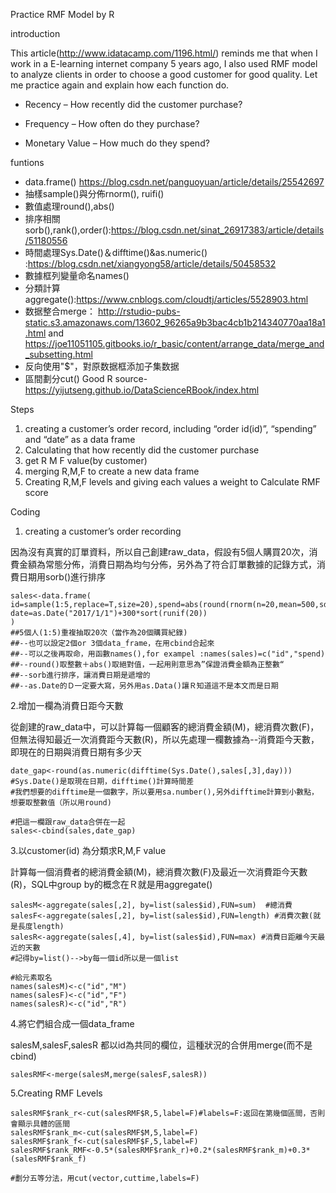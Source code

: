 Practice RMF Model by R

introduction

This article(http://www.idatacamp.com/1196.html/) reminds me that when I  work in a E-learning internet company 5 years ago,  I also used RMF model to analyze clients in order to choose a good customer for good quality. Let me practice again and explain how each function do.

- Recency – How recently did the customer purchase?

- Frequency – How often do they purchase?

- Monetary Value – How much do they spend?
  

funtions

- data.frame() https://blog.csdn.net/panguoyuan/article/details/25542697
- 抽樣sample()與分佈rnorm(), ruifi()
- 數值處理round(),abs()
- 排序相關sorb(),rank(),order():https://blog.csdn.net/sinat_26917383/article/details/51180556
- 時間處理Sys.Date()＆difftime()&as.numeric() :https://blog.csdn.net/xiangyong58/article/details/50458532
- 數據框列變量命名names()
- 分類計算aggregate():https://www.cnblogs.com/cloudtj/articles/5528903.html
- 数据整合merge： http://rstudio-pubs-static.s3.amazonaws.com/13602_96265a9b3bac4cb1b214340770aa18a1.html  and https://joe11051105.gitbooks.io/r_basic/content/arrange_data/merge_and_subsetting.html
- 反向使用"$"，對原数据框添加子集数据
- 區間劃分cut()
  Good R source-https://yijutseng.github.io/DataScienceRBook/index.html
  

Steps

1. creating a customer’s order record, including “order id(id)”, “spending” and “date” as a data frame
2. Calculating that how recently did the customer purchase
3. get R M F value(by customer)
4. merging R,M,F to create a new data frame 
5. Creating R,M,F levels and giving each values a weight to Calculate RMF score
   

Coding

1. creating a customer’s order recording

因為沒有真實的訂單資料，所以自己創建raw_data，假設有5個人購買20次，消費金額為常態分佈，消費日期為均勻分佈，另外為了符合訂單數據的記錄方式，消費日期用sorb()進行排序

    sales<-data.frame(
    id=sample(1:5,replace=T,size=20),spend=abs(round(rnorm(n=20,mean=500,sd=300))),
    date=as.Date("2017/1/1")+300*sort(runif(20))
    )
    ##5個人(1:5)重複抽取20次（當作為20個購買紀錄)
    ##--也可以設定2個or 3個data_frame，在用cbind合起來
    ##--可以之後再取命，用函數names(),for exampel :names(sales)=c("id","spend)
    ##--round()取整數＋abs()取絕對值，一起用則意思為”保證消費金額為正整數“
    ##--sorb進行排序，讓消費日期是遞增的
    ##--as.Date的Ｄ一定要大寫，另外用as.Data()讓Ｒ知道這不是本文而是日期



2.增加一欄為消費日距今天數

從創建的raw_data中，可以計算每一個顧客的總消費金額(M)，總消費次數(F)，但無法得知最近一次消費距今天數(R)，所以先處理一欄數據為--消費距今天數，即現在的日期與消費日期有多少天

    date_gap<-round(as.numeric(difftime(Sys.Date(),sales[,3],day))) 
    #Sys.Date()是取現在日期，difftime()計算時間差
    #我們想要的difftime是一個數字，所以要用sa.number(),另外difftime計算到小數點，想要取整數值（所以用round)
    
    #把這一欄跟raw_data合併在一起 
    sales<-cbind(sales,date_gap)



3.以customer(id) 為分類求R,M,F value

計算每一個消費者的總消費金額(M)，總消費次數(F)及最近一次消費距今天數(R)，SQL中group by的概念在Ｒ就是用aggregate()

    salesM<-aggregate(sales[,2], by=list(sales$id),FUN=sum)  #總消費
    salesF<-aggregate(sales[,2], by=list(sales$id),FUN=length) #消費次數(就是長度length)
    salesR<-aggregate(sales[,4], by=list(sales$id),FUN=max) #消費日距離今天最近的天數
    #記得by=list()-->by每一個id所以是一個list
    
    #給元素取名
    names(salesM)<-c("id","M")
    names(salesF)<-c("id","F")
    names(salesR)<-c("id","R")



4.將它們組合成一個data_frame

salesM,salesF,salesR 都以id為共同的欄位，這種狀況的合併用merge(而不是cbind)

    salesRMF<-merge(salesM,merge(salesF,salesR)) 



5.Creating RMF Levels

    salesRMF$rank_r<-cut(salesRMF$R,5,label=F)#labels=F:返回在第幾個區間，否則會顯示具體的區間
    salesRMF$rank_m<-cut(salesRMF$M,5,label=F)
    salesRMF$rank_f<-cut(salesRMF$F,5,label=F)
    salesRMF$rank_RMF<-0.5*(salesRMF$rank_r)+0.2*(salesRMF$rank_m)+0.3*(salesRMF$rank_f)
    
    #劃分五等分法，用cut(vector,cuttime,labels=F)
